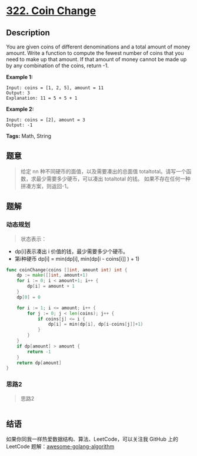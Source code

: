 # [322. Coin Change][title]

## Description

You are given coins of different denominations and a total amount of money amount. Write a function to compute the fewest number of coins that you need to make up that amount. If that amount of money cannot be made up by any combination of the coins, return -1.

**Example 1:**

```
Input: coins = [1, 2, 5], amount = 11
Output: 3 
Explanation: 11 = 5 + 5 + 1
```

**Example 2:**

```
Input: coins = [2], amount = 3
Output: -1
```

**Tags:** Math, String

## 题意
> 给定 nn 种不同硬币的面值，以及需要凑出的总面值 totaltotal。请写一个函数，求最少需要多少硬币，可以凑出 totaltotal 的钱。
  如果不存在任何一种拼凑方案，则返回-1。
  


## 题解

### 动态规划
> 状态表示：
- dp[i]表示凑出 i 价值的钱，最少需要多少个硬币。
- 第i种硬币 dp[i] = min(dp[i], min(dp[i - coins[i]] ) + 1)

```go
func coinChange(coins []int, amount int) int {
	dp := make([]int, amount+1)
	for i := 0; i < amount+1; i++ {
		dp[i] = amount + 1
	}
	dp[0] = 0

	for i := 1; i <= amount; i++ {
		for j := 0; j < len(coins); j++ {
			if coins[j] <= i {
				dp[i] = min(dp[i], dp[i-coins[j]]+1)
			}
		}
	}
	if dp[amount] > amount {
		return -1
	}
	return dp[amount]
}
```

### 思路2
> 思路2
```go

```

## 结语

如果你同我一样热爱数据结构、算法、LeetCode，可以关注我 GitHub 上的 LeetCode 题解：[awesome-golang-algorithm][me]

[title]: https://leetcode.com/problems/two-sum/description/
[me]: https://github.com/kylesliu/awesome-golang-algorithm
